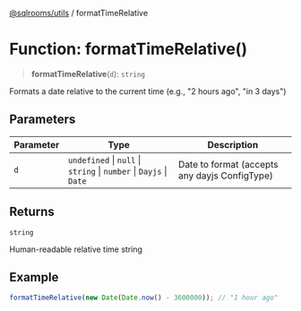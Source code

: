 [@sqlrooms/utils](../index.md) / formatTimeRelative

# Function: formatTimeRelative()

> **formatTimeRelative**(`d`): `string`

Formats a date relative to the current time (e.g., "2 hours ago", "in 3 days")

## Parameters

| Parameter | Type | Description |
| ------ | ------ | ------ |
| `d` | `undefined` \| `null` \| `string` \| `number` \| `Dayjs` \| `Date` | Date to format (accepts any dayjs ConfigType) |

## Returns

`string`

Human-readable relative time string

## Example

```ts
formatTimeRelative(new Date(Date.now() - 3600000)); // "1 hour ago"
```
